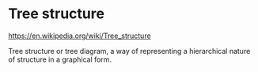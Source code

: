# Tree structure

https://en.wikipedia.org/wiki/Tree_structure

Tree structure or tree diagram, a way of representing a hierarchical nature of structure in a graphical form.
